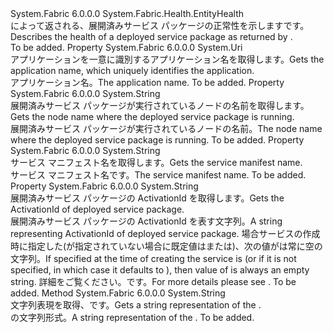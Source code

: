 <Type Name="DeployedServicePackageHealth" FullName="System.Fabric.Health.DeployedServicePackageHealth">
  <TypeSignature Language="C#" Value="public sealed class DeployedServicePackageHealth : System.Fabric.Health.EntityHealth" />
  <TypeSignature Language="ILAsm" Value=".class public auto ansi sealed beforefieldinit DeployedServicePackageHealth extends System.Fabric.Health.EntityHealth" />
  <TypeSignature Language="DocId" Value="T:System.Fabric.Health.DeployedServicePackageHealth" />
  <TypeSignature Language="VB.NET" Value="Public NotInheritable Class DeployedServicePackageHealth&#xA;Inherits EntityHealth" />
  <TypeSignature Language="F#" Value="type DeployedServicePackageHealth = class&#xA;    inherit EntityHealth" />
  <AssemblyInfo>
    <AssemblyName>System.Fabric</AssemblyName>
    <AssemblyVersion>6.0.0.0</AssemblyVersion>
  </AssemblyInfo>
  <Base>
    <BaseTypeName>System.Fabric.Health.EntityHealth</BaseTypeName>
  </Base>
  <Interfaces />
  <Docs>
    <summary>
      <para><span data-ttu-id="f238d-101">によって返される、展開済みサービス パッケージの正常性を示します<see cref="M:System.Fabric.FabricClient.HealthClient.GetDeployedServicePackageHealthAsync(System.Fabric.Description.DeployedServicePackageHealthQueryDescription)" />です。</span><span class="sxs-lookup"><span data-stu-id="f238d-101">Describes the health of a deployed service package as returned by <see cref="M:System.Fabric.FabricClient.HealthClient.GetDeployedServicePackageHealthAsync(System.Fabric.Description.DeployedServicePackageHealthQueryDescription)" />.</span></span></para>
    </summary>
    <remarks>To be added.</remarks>
  </Docs>
  <Members>
    <Member MemberName="ApplicationName">
      <MemberSignature Language="C#" Value="public Uri ApplicationName { get; }" />
      <MemberSignature Language="ILAsm" Value=".property instance class System.Uri ApplicationName" />
      <MemberSignature Language="DocId" Value="P:System.Fabric.Health.DeployedServicePackageHealth.ApplicationName" />
      <MemberSignature Language="VB.NET" Value="Public ReadOnly Property ApplicationName As Uri" />
      <MemberSignature Language="F#" Value="member this.ApplicationName : Uri" Usage="System.Fabric.Health.DeployedServicePackageHealth.ApplicationName" />
      <MemberType>Property</MemberType>
      <AssemblyInfo>
        <AssemblyName>System.Fabric</AssemblyName>
        <AssemblyVersion>6.0.0.0</AssemblyVersion>
      </AssemblyInfo>
      <ReturnValue>
        <ReturnType>System.Uri</ReturnType>
      </ReturnValue>
      <Docs>
        <summary>
          <para><span data-ttu-id="f238d-102">アプリケーションを一意に識別するアプリケーション名を取得します。</span><span class="sxs-lookup"><span data-stu-id="f238d-102">Gets the application name, which uniquely identifies the application.</span></span></para>
        </summary>
        <value>
          <para><span data-ttu-id="f238d-103">アプリケーション名。</span><span class="sxs-lookup"><span data-stu-id="f238d-103">The application name.</span></span></para>
        </value>
        <remarks>To be added.</remarks>
      </Docs>
    </Member>
    <Member MemberName="NodeName">
      <MemberSignature Language="C#" Value="public string NodeName { get; }" />
      <MemberSignature Language="ILAsm" Value=".property instance string NodeName" />
      <MemberSignature Language="DocId" Value="P:System.Fabric.Health.DeployedServicePackageHealth.NodeName" />
      <MemberSignature Language="VB.NET" Value="Public ReadOnly Property NodeName As String" />
      <MemberSignature Language="F#" Value="member this.NodeName : string" Usage="System.Fabric.Health.DeployedServicePackageHealth.NodeName" />
      <MemberType>Property</MemberType>
      <AssemblyInfo>
        <AssemblyName>System.Fabric</AssemblyName>
        <AssemblyVersion>6.0.0.0</AssemblyVersion>
      </AssemblyInfo>
      <ReturnValue>
        <ReturnType>System.String</ReturnType>
      </ReturnValue>
      <Docs>
        <summary>
          <para><span data-ttu-id="f238d-104">展開済みサービス パッケージが実行されているノードの名前を取得します。</span><span class="sxs-lookup"><span data-stu-id="f238d-104">Gets the node name where the deployed service package is running.</span></span></para>
        </summary>
        <value>
          <para><span data-ttu-id="f238d-105">展開済みサービス パッケージが実行されているノードの名前。</span><span class="sxs-lookup"><span data-stu-id="f238d-105">The node name where the deployed service package is running.</span></span></para>
        </value>
        <remarks>To be added.</remarks>
      </Docs>
    </Member>
    <Member MemberName="ServiceManifestName">
      <MemberSignature Language="C#" Value="public string ServiceManifestName { get; }" />
      <MemberSignature Language="ILAsm" Value=".property instance string ServiceManifestName" />
      <MemberSignature Language="DocId" Value="P:System.Fabric.Health.DeployedServicePackageHealth.ServiceManifestName" />
      <MemberSignature Language="VB.NET" Value="Public ReadOnly Property ServiceManifestName As String" />
      <MemberSignature Language="F#" Value="member this.ServiceManifestName : string" Usage="System.Fabric.Health.DeployedServicePackageHealth.ServiceManifestName" />
      <MemberType>Property</MemberType>
      <AssemblyInfo>
        <AssemblyName>System.Fabric</AssemblyName>
        <AssemblyVersion>6.0.0.0</AssemblyVersion>
      </AssemblyInfo>
      <ReturnValue>
        <ReturnType>System.String</ReturnType>
      </ReturnValue>
      <Docs>
        <summary>
          <para><span data-ttu-id="f238d-106">サービス マニフェスト名を取得します。</span><span class="sxs-lookup"><span data-stu-id="f238d-106">Gets the service manifest name.</span></span></para>
        </summary>
        <value>
          <para><span data-ttu-id="f238d-107">サービス マニフェスト名です。</span><span class="sxs-lookup"><span data-stu-id="f238d-107">The service manifest name.</span></span></para>
        </value>
        <remarks>To be added.</remarks>
      </Docs>
    </Member>
    <Member MemberName="ServicePackageActivationId">
      <MemberSignature Language="C#" Value="public string ServicePackageActivationId { get; }" />
      <MemberSignature Language="ILAsm" Value=".property instance string ServicePackageActivationId" />
      <MemberSignature Language="DocId" Value="P:System.Fabric.Health.DeployedServicePackageHealth.ServicePackageActivationId" />
      <MemberSignature Language="VB.NET" Value="Public ReadOnly Property ServicePackageActivationId As String" />
      <MemberSignature Language="F#" Value="member this.ServicePackageActivationId : string" Usage="System.Fabric.Health.DeployedServicePackageHealth.ServicePackageActivationId" />
      <MemberType>Property</MemberType>
      <AssemblyInfo>
        <AssemblyName>System.Fabric</AssemblyName>
        <AssemblyVersion>6.0.0.0</AssemblyVersion>
      </AssemblyInfo>
      <ReturnValue>
        <ReturnType>System.String</ReturnType>
      </ReturnValue>
      <Docs>
        <summary>
            <span data-ttu-id="f238d-108">展開済みサービス パッケージの ActivationId を取得します。</span><span class="sxs-lookup"><span data-stu-id="f238d-108">Gets the ActivationId of deployed service package.</span></span>
            </summary>
        <value>
          <para>
            <span data-ttu-id="f238d-109">展開済みサービス パッケージの ActivationId を表す文字列。</span><span class="sxs-lookup"><span data-stu-id="f238d-109">A string representing ActivationId of deployed service package.</span></span> 
            </para>
          <para>
            <span data-ttu-id="f238d-110">場合<see cref="T:System.Fabric.Description.ServicePackageActivationMode" />サービスの作成時に指定した<see cref="F:System.Fabric.Description.ServicePackageActivationMode.SharedProcess" />(が指定されていない場合に既定値はまたは<see cref="F:System.Fabric.Description.ServicePackageActivationMode.SharedProcess" />)、次の値が<see cref="P:System.Fabric.Health.DeployedServicePackageHealth.ServicePackageActivationId" />は常に空の文字列。</span><span class="sxs-lookup"><span data-stu-id="f238d-110">If <see cref="T:System.Fabric.Description.ServicePackageActivationMode" /> specified at the time of creating the service is <see cref="F:System.Fabric.Description.ServicePackageActivationMode.SharedProcess" /> (or if it is not specified, in which case it defaults to <see cref="F:System.Fabric.Description.ServicePackageActivationMode.SharedProcess" />), then value of <see cref="P:System.Fabric.Health.DeployedServicePackageHealth.ServicePackageActivationId" /> is always an empty string.</span></span>
            <span data-ttu-id="f238d-111">詳細をご覧ください。<see cref="T:System.Fabric.Description.ServicePackageActivationMode" />です。</span><span class="sxs-lookup"><span data-stu-id="f238d-111">For more details please see <see cref="T:System.Fabric.Description.ServicePackageActivationMode" />.</span></span>
            </para>
        </value>
        <remarks>To be added.</remarks>
      </Docs>
    </Member>
    <Member MemberName="ToString">
      <MemberSignature Language="C#" Value="public override string ToString ();" />
      <MemberSignature Language="ILAsm" Value=".method public hidebysig virtual instance string ToString() cil managed" />
      <MemberSignature Language="DocId" Value="M:System.Fabric.Health.DeployedServicePackageHealth.ToString" />
      <MemberSignature Language="VB.NET" Value="Public Overrides Function ToString () As String" />
      <MemberSignature Language="F#" Value="override this.ToString : unit -&gt; string" Usage="deployedServicePackageHealth.ToString " />
      <MemberType>Method</MemberType>
      <AssemblyInfo>
        <AssemblyName>System.Fabric</AssemblyName>
        <AssemblyVersion>6.0.0.0</AssemblyVersion>
      </AssemblyInfo>
      <ReturnValue>
        <ReturnType>System.String</ReturnType>
      </ReturnValue>
      <Parameters />
      <Docs>
        <summary>
            <span data-ttu-id="f238d-112">文字列表現を取得、<see cref="T:System.Fabric.Health.DeployedServicePackageHealth" />です。</span><span class="sxs-lookup"><span data-stu-id="f238d-112">Gets a string representation of the <see cref="T:System.Fabric.Health.DeployedServicePackageHealth" />.</span></span>
            </summary>
        <returns><span data-ttu-id="f238d-113"><see cref="T:System.Fabric.Health.DeployedServicePackageHealth" /> の文字列形式。</span><span class="sxs-lookup"><span data-stu-id="f238d-113">A string representation of the <see cref="T:System.Fabric.Health.DeployedServicePackageHealth" />.</span></span></returns>
        <remarks>To be added.</remarks>
      </Docs>
    </Member>
  </Members>
</Type>